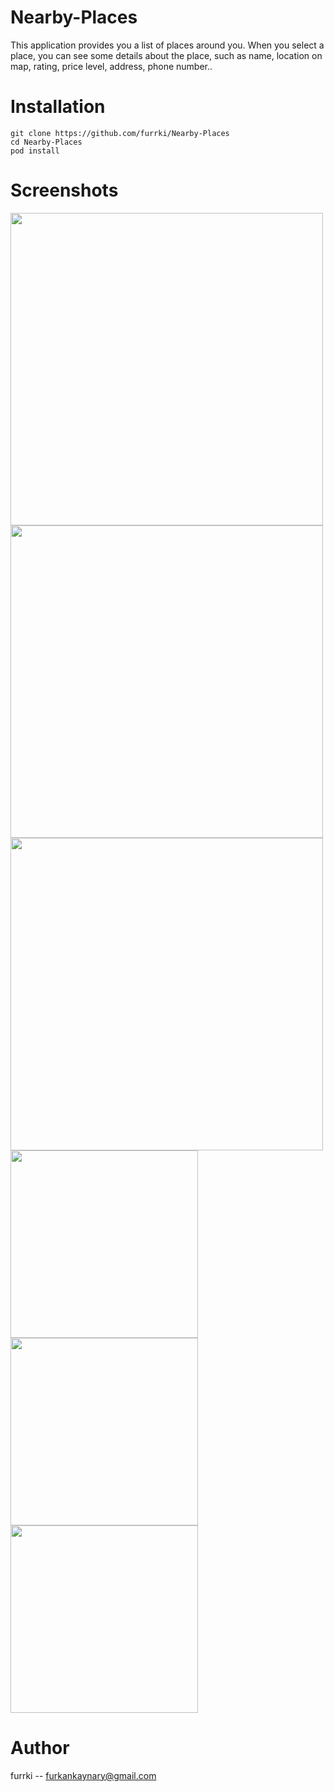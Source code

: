 # Nearby-Places
This application provides you a list of places around you. When you select a place, you can see some details about the place, 
such as name, location on map, rating, price level, address, phone number..

# Installation

```
git clone https://github.com/furrki/Nearby-Places
cd Nearby-Places
pod install
```

# Screenshots
<img src="Screenshots/ss1.png?raw=true" width="500"> 
<img src="Screenshots/ss2.png?raw=true" width="500">  
<img src="Screenshots/ss3.png?raw=true" width="500">  
<img src="Screenshots/ss4.png?raw=true" width="300">  
<img src="Screenshots/ss5.png?raw=true" width="300">  
<img src="Screenshots/ss6.png?raw=true" width="300">  

# Author
furrki -- furkankaynary@gmail.com
